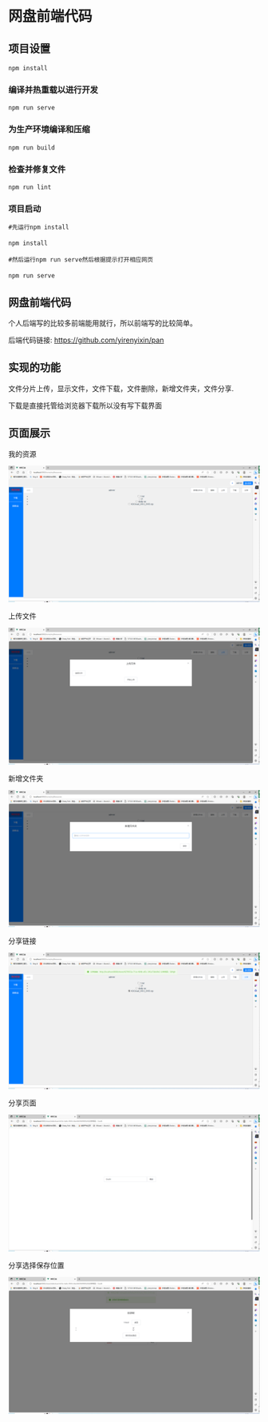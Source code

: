 # 网盘前端代码

## 项目设置
```
npm install
```

### 编译并热重载以进行开发
```
npm run serve
```

### 为生产环境编译和压缩
```
npm run build
```

### 检查并修复文件
```
npm run lint
```

### 项目启动
````
#先运行npm install

npm install

#然后运行npm run serve然后根据提示打开相应网页

npm run serve
````

## 网盘前端代码

个人后端写的比较多前端能用就行，所以前端写的比较简单。

后端代码链接: https://github.com/yirenyixin/pan

## 实现的功能

文件分片上传，显示文件，文件下载，文件删除，新增文件夹，文件分享.

下载是直接托管给浏览器下载所以没有写下载界面


## 页面展示

我的资源

![我的资源](./src/img/我的资源.png)

上传文件

![上传文件](./src/img/上传文件.png)

新增文件夹

![新增文件夹](./src/img/新增文件夹.png)

分享链接

![分享链接](./src/img/分享链接.png)

分享页面

![分享页面](./src/img/分享页面.png)

分享选择保存位置

![分享保存位置](./src/img/分享选择保存位置.png)